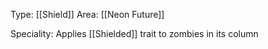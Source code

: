Type: [[Shield]]
Area: [[Neon Future]]

Speciality: Applies [[Shielded]] trait to zombies in its column